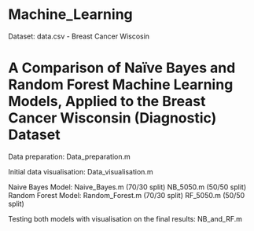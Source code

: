 # Machine_Learning

Dataset: data.csv  - Breast Cancer Wiscosin

# A Comparison of Naïve Bayes and Random Forest Machine Learning Models, Applied to the Breast Cancer Wisconsin (Diagnostic) Dataset

Data preparation: Data_preparation.m

Initial data visualisation: Data_visualisation.m

Naive Bayes Model: Naive_Bayes.m (70/30 split)
			       NB_5050.m (50/50 split) 
Random Forest Model: Random_Forest.m (70/30 split)
    				    RF_5050.m (50/50 split)

Testing both models with visualisation on the final results: NB_and_RF.m
